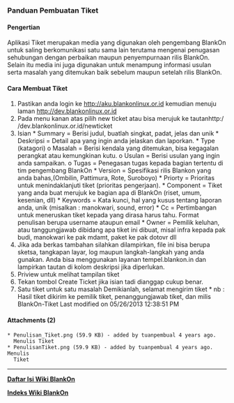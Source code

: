 ### Panduan Pembuatan Tiket
#### Pengertian
Aplikasi Tiket merupakan media yang digunakan oleh pengembang BlankOn untuk
saling berkomunikasi satu sama lain terutama mengenai penugasan sehubungan
dengan perbaikan maupun penyempurnaan rilis BlankOn. Selain itu media ini juga
digunakan untuk menampung informasi usulan serta masalah yang ditemukan baik
sebelum maupun setelah rilis BlankOn.
#### Cara Membuat Tiket
   1. Pastikan anda login ke ​http://aku.blankonlinux.or.id kemudian menuju
      laman ​http://dev.blankonlinux.or.id
   2. Pada menu kanan atas pilih new ticket atau bisa merujuk ke tautan ​http:/
      /dev.blankonlinux.or.id/newticket
   3. Isian
    * Summary = Berisi judul, buatlah singkat, padat, jelas dan unik
    * Deskripsi = Detail apa yang ingin anda jelaskan dan laporkan.
    * Type (katagori)
          o Masalah = Berisi kendala yang ditemukan, bisa kegagalan perangkat
            atau kemungkinan kutu.
          o Usulan = Berisi usulan yang ingin anda sampaikan.
          o Tugas = Penegasan tugas kepada bagian tertentu di tim pengembang
            BlankOn
    * Version = Spesifikasi rilis Blankon yang anda bahas,(Ombilin, Pattimura,
      Rote, Suroboyo)
    * Priorty = Prioritas untuk menindaklanjuti tiket (prioritas pengerjaan).
    * Component = Tiket yang anda buat merujuk ke bagian apa di BlankOn (riset,
      umum, kesenian, dll)
    * Keywords = Kata kunci, hal yang kusus tentang laporan anda, unik
      (misalkan : manokwari, sound, error)
    * Cc = Pertimbangan untuk meneruskan tiket kepada yang dirasa harus tahu.
      Format penulisan berupa username ataupun email
    * Owner = Pemilik keluhan, atau tanggungjawab dibidang apa tiket ini
      dibuat, misal infra kepada pak budi, manokwari ke pak mdamt, paket ke pak
      dotovr dll
   1. Jika ada berkas tambahan silahkan dilampirkan, file ini bisa berupa
      sketsa, tangkapan layar, log maupun langkah-langkah yang anda gunakan.
      Anda bisa menggunakan layanan tempel.blankon.in dan lampirkan tautan di
      kolom deskripsi jika diperlukan.
   2. Priview untuk melihat tampilan tiket
   3. Tekan tombol Create Ticket jika isian tadi dianggap cukup benar.
   4. Satu tiket untuk satu masalah
Demikianlah, selamat mengirim tiket
    * nb : Hasil tiket dikirim ke pemilik tiket, penanggungjawab tiket, dan
      milis BlankOn-Tiket
Last modified on 05/26/2013 12:38:51 PM
#### Attachments (2)
    * Penulisan_Tiket.png​ (59.9 KB) - added by tuanpembual 4 years ago.
      Menulis Tiket
    * PenulisanTiket.png​ (59.9 KB) - added by tuanpembual 4 years ago. Menulis
      Tiket

---
[**Daftar Isi Wiki BlankOn**](/wiki/DaftarIsi/index.html)
 
[**Indeks Wiki BlankOn**](/wiki/Indeks.html)
